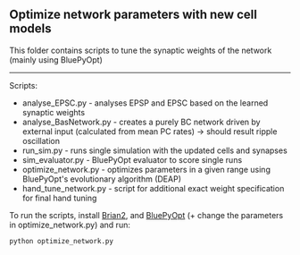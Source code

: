 ## Optimize network parameters with new cell models

This folder contains scripts to tune the synaptic weights of the network (mainly using BluePyOpt)

------------------------------------------------------

Scripts:

* analyse_EPSC.py - analyses EPSP and EPSC based on the learned synaptic weights
* analyse_BasNetwork.py - creates a purely BC network driven by external input (calculated from mean PC rates) -> should result ripple oscillation
* run_sim.py - runs single simulation with the updated cells and synapses
* sim_evaluator.py - BluePyOpt evaluator to score single runs
* optimize_network.py - optimizes parameters in a given range using BluePyOpt's evolutionary algorithm (DEAP)
* hand_tune_network.py - script for additional exact weight specification for final hand tuning

To run the scripts, install [Brian2](http://brian2.readthedocs.io/en/stable/introduction/install.html), and [BluePyOpt](https://github.com/BlueBrain/BluePyOpt) (+ change the parameters in optimize_network.py) and run:

	python optimize_network.py